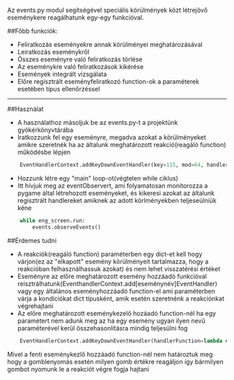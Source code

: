 Az events.py modul segítségével speciális körülmények közt létrejövő eseménykere reagálhatunk egy-egy funkcióval.


##Főbb funkciók:

*	Feliratkozás eseményekre annak körülményei meghatározásával
*	Leiratkozás eseménykről
*	Összes eseményre való feliratkozás törlése
*	Az eseménykre való feliratkozások kikérése
*	Események integrált vizsgálata
*	Előre regisztrált eseményfeliratkozó function-ok a paraméterek esetében típus ellenőrzéssel

---

##Használat

*	A használathoz másoljuk be az events.py-t a projektünk gyökérkönyvtárába
*	Iratkozzunk fel egy eseményre, megadva azokat a körülményeket amikre szeretnék ha az általunk meghatározott reakció(reagáló function) működésbe lépjen
```python
	EventHandlerContext.addKeyDownEventHandler(key=115, mod=64, handlerFunction=lambda event: print("save..."))
```
*	Hozzunk létre egy "main" loop-ot(végtelen while ciklus)
*	Itt hívjuk meg az eventObservert, ami folyamatosan monitorozza a pygame által létrehozott eseményeket, és kikeresi azokat az általunk regisztrált handlereket amiknek az adott körlményekben teljeseülniük kéne
```python
	while eng_screen.run:
		events.observeEvents()
```	

##Érdemes tudni

*	A reakciók(reagáló function) paraméterben egy dict-et kell hogy várjon(ez az "elkapott" esemény körülményeit tartalmazza, hogy a reakcióban felhasználhassuk azokat) és nem lehet visszatérési értéket
*	Eseményre az előre meghatározott esemény hozzáadó funkcióval reisztrálhatunk(EventhandlerContext.add[eseménynév]EventHandler) vagy egy általános eseményhozzáadó function-el ami paraméterben várja a kondíciókat dict típusként, amik esetén szeretnénk a reakciónkat végrehajtani
*	Az előre meghatározott eseménykezelő hozáadó function-nél ha egy paramétert nem adunk meg az ha egy esemény ugyan ilyen nevű paraméterével kerül összehasonlításra mindig teljesülni fog
```python
	EventHandlerContext.addKeyDownEventHandler(handlerFunction=lambda event: print("save..."))
```
Mivel a fenti eseménykezlő hozzáadó function-nél nem határoztuk meg hogy a gomblenyomás esetén milyen gomb értékre reagáljon így bármilyen gombot nyomunk le a reakciót végre fogja hajtani



 